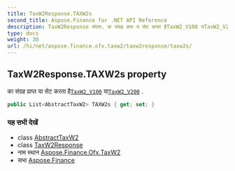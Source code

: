```yaml
---
title: TaxW2Response.TAXW2s
second_title: Aspose.Finance for .NET API Reference
description: TaxW2Response संपत्त. क संग्रह प्रप्त य सेट करत हैTaxW2_V100 यTaxW2_V200 .
type: docs
weight: 30
url: /hi/net/aspose.finance.ofx.taxw2/taxw2response/taxw2s/
---
```

## TaxW2Response.TAXW2s property

का संग्रह प्राप्त या सेट करता है[`TaxW2_V100`](../../taxw2_v100/) या[`TaxW2_V200`](../../taxw2_v200/) .

```csharp
public List<AbstractTaxW2> TAXW2s { get; set; }
```

### यह सभी देखें

* class [AbstractTaxW2](../../abstracttaxw2/)
* class [TaxW2Response](../)
* नाम स्थान [Aspose.Finance.Ofx.TaxW2](../../taxw2response/)
* सभा [Aspose.Finance](../../../)



